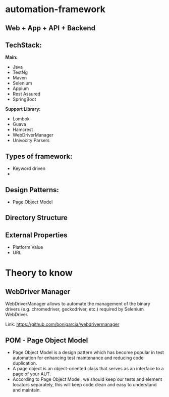 # automation-framework
## Web + App + API + Backend

## TechStack:
**Main:**
- Java
- TestNg
- Maven
- Selenium
- Appium
- Rest Assured
- SpringBoot

**Support Library:**
- Lombok
- Guava
- Hamcrest
- WebDriverManager
- Univocity Parsers

## Types of framework:
- Keyword driven
- 

## Design Patterns:
- Page Object Model
  

## Directory Structure


## External Properties
- Platform Value
- URL


# Theory to know
## WebDriver Manager
WebDriverManager allows to automate the management of the binary drivers (e.g. chromedriver, geckodriver, etc.) required by Selenium WebDriver.

Link: https://github.com/bonigarcia/webdrivermanager

## POM - Page Object Model
- Page Object Model is a design pattern which has become popular in test automation for enhancing test maintenance and reducing code duplication. 
- A page object is an object-oriented class that serves as an interface to a page of your AUT.
- According to Page Object Model, we should keep our tests and element locators separately, this will keep code clean and easy to understand and maintain.